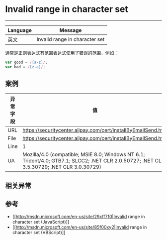 
# Invalid range in character set

----

| Language | Message                        |
|----------|--------------------------------|
| 英文     | Invalid range in character set |

通常是正则表达式有范围表达式使用了错误的范围，例如：

```javascript
var good = /[a-z]/;
var bad = /[z-a]/;
```

## 案例

| 异常字段 | 值                                                                                                                                         |
|----------|--------------------------------------------------------------------------------------------------------------------------------------------|
| URL      | https://securitycenter.alipay.com/cert/installByEmailSend.htm                                                                              |
| File     | https://securitycenter.alipay.com/cert/installByEmailSend.htm                                                                              |
| Line     | 1                                                                                                                                          |
| UA       | Mozilla/4.0 (compatible; MSIE 8.0; Windows NT 6.1; Trident/4.0; GTB7.1; SLCC2; .NET CLR 2.0.50727; .NET CLR 3.5.30729; .NET CLR 3.0.30729) |

## 相关异常


## 参考

* [[http://msdn.microsoft.com/en-us/site/29xff710|Invalid range in character set (JavaScript)]]
* [[http://msdn.microsoft.com/en-us/site/85f00xy2|Invalid range in character set (VBScript)]]
